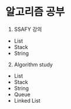 # 알고리즘 공부

1. SSAFY 강의
  - List
  - Stack
  - String

2. Algorithm study
  * List
  * Stack
  * String
  * Queue
  * Linked List

